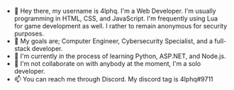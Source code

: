 - 👋 Hey there, my username is 4lphq. I'm a Web Developer. I'm usually programming in HTML, CSS, and JavaScript. I'm frequently using Lua for game development as well. I rather to remain anonymous for security purposes.
- 👀 My goals are; Computer Engineer, Cybersecurity Specialist, and a full-stack developer.
- 🌱 I'm currently in the process of learning Python, ASP.NET, and Node.js.
- 💞️ I'm not collaborate on with anybody at the moment, I'm a solo developer.
- 📫 You can reach me through Discord. My discord tag is 4lphq#9711

<!--
4lphq/4lphq is a ✨ special ✨ repository because its `README.md` (this file) appears on your GitHub profile.
You can click the Preview link to take a look at your changes.
-->
